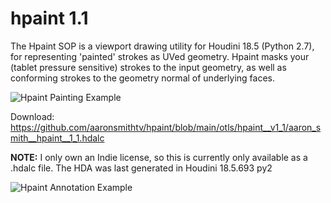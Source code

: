 # hpaint 1.1
The Hpaint SOP is a viewport drawing utility for Houdini 18.5 (Python 2.7), for representing 'painted' strokes as UVed geometry. Hpaint masks your (tablet pressure sensitive) strokes to the input geometry, as well as conforming strokes to the geometry normal of underlying faces.

![Hpaint Painting Example](https://github.com/aaronsmithtv/hpaint/blob/main/examples/images/hpaint_doc_gif_001.gif)

Download: https://github.com/aaronsmithtv/hpaint/blob/main/otls/hpaint__v1_1/aaron_smith__hpaint__1_1.hdalc

**NOTE:** I only own an Indie license, so this is currently only available as a .hdalc file. The HDA was last generated in Houdini 18.5.693 py2

![Hpaint Annotation Example](https://github.com/aaronsmithtv/hpaint/blob/main/examples/images/hpaint_doc_gif_002.gif)
